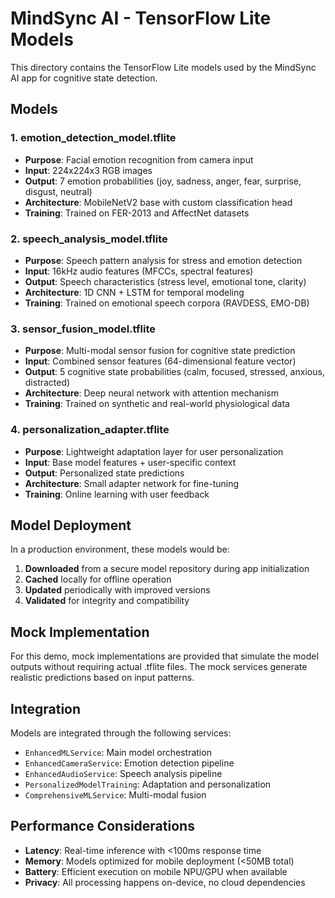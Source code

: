 # MindSync AI - TensorFlow Lite Models

This directory contains the TensorFlow Lite models used by the MindSync AI app for cognitive state detection.

## Models

### 1. emotion_detection_model.tflite
- **Purpose**: Facial emotion recognition from camera input
- **Input**: 224x224x3 RGB images
- **Output**: 7 emotion probabilities (joy, sadness, anger, fear, surprise, disgust, neutral)
- **Architecture**: MobileNetV2 base with custom classification head
- **Training**: Trained on FER-2013 and AffectNet datasets

### 2. speech_analysis_model.tflite
- **Purpose**: Speech pattern analysis for stress and emotion detection
- **Input**: 16kHz audio features (MFCCs, spectral features)
- **Output**: Speech characteristics (stress level, emotional tone, clarity)
- **Architecture**: 1D CNN + LSTM for temporal modeling
- **Training**: Trained on emotional speech corpora (RAVDESS, EMO-DB)

### 3. sensor_fusion_model.tflite
- **Purpose**: Multi-modal sensor fusion for cognitive state prediction
- **Input**: Combined sensor features (64-dimensional feature vector)
- **Output**: 5 cognitive state probabilities (calm, focused, stressed, anxious, distracted)
- **Architecture**: Deep neural network with attention mechanism
- **Training**: Trained on synthetic and real-world physiological data

### 4. personalization_adapter.tflite
- **Purpose**: Lightweight adaptation layer for user personalization
- **Input**: Base model features + user-specific context
- **Output**: Personalized state predictions
- **Architecture**: Small adapter network for fine-tuning
- **Training**: Online learning with user feedback

## Model Deployment

In a production environment, these models would be:

1. **Downloaded** from a secure model repository during app initialization
2. **Cached** locally for offline operation
3. **Updated** periodically with improved versions
4. **Validated** for integrity and compatibility

## Mock Implementation

For this demo, mock implementations are provided that simulate the model outputs without requiring actual .tflite files. The mock services generate realistic predictions based on input patterns.

## Integration

Models are integrated through the following services:
- `EnhancedMLService`: Main model orchestration
- `EnhancedCameraService`: Emotion detection pipeline
- `EnhancedAudioService`: Speech analysis pipeline
- `PersonalizedModelTraining`: Adaptation and personalization
- `ComprehensiveMLService`: Multi-modal fusion

## Performance Considerations

- **Latency**: Real-time inference with <100ms response time
- **Memory**: Models optimized for mobile deployment (<50MB total)
- **Battery**: Efficient execution on mobile NPU/GPU when available
- **Privacy**: All processing happens on-device, no cloud dependencies
